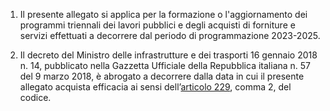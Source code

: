 1. Il presente allegato si applica per la formazione o l'aggiornamento dei programmi triennali dei lavori pubblici e degli acquisti di forniture e servizi effettuati a decorrere dal periodo di programmazione 2023-2025.

2. Il decreto del Ministro delle infrastrutture e dei trasporti 16 gennaio 2018 n. 14, pubblicato nella Gazzetta Ufficiale della Repubblica italiana n. 57 del 9 marzo 2018, è abrogato a decorrere dalla data in cui il presente allegato acquista efficacia ai sensi dell’[articolo 229](/index.html?article=articolo-229&version=1), comma 2, del codice.